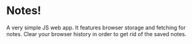 # Notes!

A very simple JS web app. It features browser storage and fetching for notes. Clear your browser history in order to get rid of the saved notes.
